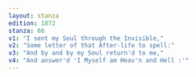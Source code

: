 ```yaml
---
layout: stanza
edition: 1872
stanza: 66
v1: "I sent my Soul through the Invisible,"
v2: "Some letter of that After-life to spell:"
v3: "And by and by my Soul return'd to me,"
v4: "And answer'd 'I Myself am Heav'n and Hell :'"
---
```

